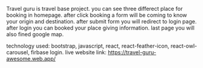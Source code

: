 Travel guru is travel base project.
you can see three differect place for booking in homepage.
after click booking a form will be coming to know your origin and destination. 
after submit form you will redirect to login page. 
after login you can booked your place giving information. last page you will also fined google map.

technology used: bootstrap, javascript, react, react-feather-icon, react-owl-carousel, firbase login.
live website link: https://travel-guru-awesome.web.app/ 



 
